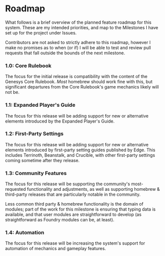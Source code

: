 # Roadmap
What follows is a brief overview of the planned feature roadmap for this system. These are my intended priorities, and map to the Milestones I have set up for the project under Issues.

Contributors are not asked to strictly adhere to this roadmap, however I make no promises as to when (or if) I will be able to test and review pull requests that fall outside the bounds of the next milestone.

### 1.0: Core Rulebook
The focus for the initial release is compatibility with the content of the Genesys Core Rulebook. _Most_ homebrew should work fine with this, but significant departures from the Core Rulebook's game mechanics likely will not be.

### 1.1: Expanded Player's Guide
The focus for this release will be adding support for new or alternative elements introduced by the Expanded Player's Guide.

### 1.2: First-Party Settings
The focus for this release will be adding support for new or alternative elements introduced by first-party setting guides published by Edge. This includes Terrinoth, Beanstalk, and Crucible, with other first-party settings coming sometime after they release.

### 1.3: Community Features
The focus for this release will be supporting the community's most-requested functionality and adjustments, as well as supporting homebrew & third-party releases that are particularly notable in the community.

Less common third party & homebrew functionality is the domain of modules; part of the work for this milestone is ensuring that typing data is available, and that user modules are straightforward to develop (as straightforward as Foundry modules can be, at least).

### 1.4: Automation
The focus for this release will be increasing the system's support for automation of mechanics and gameplay features.
